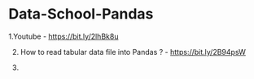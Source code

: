 # Data-School-Pandas
1.Youtube - https://bit.ly/2lhBk8u

2. How to read tabular data file into Pandas ? - https://bit.ly/2B94psW

3.
